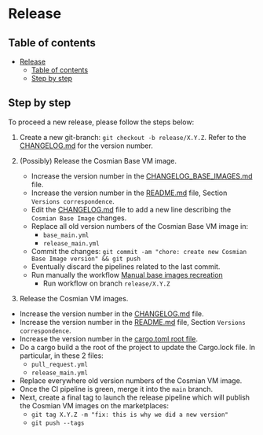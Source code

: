 # Release

## Table of contents

- [Release](#release)
  - [Table of contents](#table-of-contents)
  - [Step by step](#step-by-step)

## Step by step

To proceed a new release, please follow the steps below:

1. Create a new git-branch: `git checkout -b release/X.Y.Z`. Refer to the [CHANGELOG.md](CHANGELOG.md) for the version number.

2. (Possibly) Release the Cosmian Base VM image.

   - Increase the version number in the [CHANGELOG_BASE_IMAGES.md](CHANGELOG_BASE_IMAGES.md) file.
   - Increase the version number in the [README.md](README.md) file, Section `Versions correspondence`.
   - Edit the [CHANGELOG.md](CHANGELOG.md) file to add a new line describing the `Cosmian Base Image` changes.
   - Replace all old version numbers of the Cosmian Base VM image in:
     - `base_main.yml`
     - `release_main.yml`
   - Commit the changes: `git commit -am "chore: create new Cosmian Base Image version" && git push`
   - Eventually discard the pipelines related to the last commit.
   - Run manually the workflow [Manual base images recreation](https://github.com/Cosmian/cosmian_vm/actions/workflows/base_main.yml)
     - Run workflow on branch `release/X.Y.Z`

3. Release the Cosmian VM images.

- Increase the version number in the [CHANGELOG.md](CHANGELOG.md) file.
- Increase the version number in the [README.md](README.md) file, Section `Versions correspondence`.
- Increase the version number in the [cargo.toml root file](Cargo.toml).
- Do a cargo build a the root of the project to update the Cargo.lock file. In particular, in these 2 files:
  - `pull_request.yml`
  - `release_main.yml`
- Replace everywhere old version numbers of the Cosmian VM image.
- Once the CI pipeline is green, merge it into the `main` branch.
- Next, create a final tag to launch the release pipeline which will publish the Cosmian VM images on the marketplaces:
  - `git tag X.Y.Z -m "fix: this is why we did a new version"`
  - `git push --tags`

